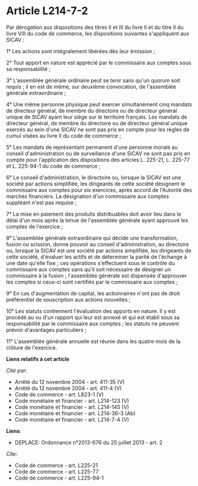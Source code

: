 # Article L214-7-2

Par dérogation aux dispositions des titres II et III du livre II et du titre II du livre VIII du code de commerce, les
dispositions suivantes s'appliquent aux SICAV : 

1° Les actions sont intégralement libérées dès leur émission ; 

2° Tout apport en nature est apprécié par le commissaire aux comptes sous sa responsabilité ; 

3° L'assemblée générale ordinaire peut se tenir sans qu'un quorum soit requis ; il en est de même, sur deuxième convocation,
de l'assemblée générale extraordinaire ; 

4° Une même personne physique peut exercer simultanément cinq mandats de directeur général, de membre du directoire ou de
directeur général unique de SICAV ayant leur siège sur le territoire français. Les mandats de directeur général, de membre du
directoire ou de directeur général unique exercés au sein d'une SICAV ne sont pas pris en compte pour les règles de cumul
visées au livre II du code de commerce ; 

5° Les mandats de représentant permanent d'une personne morale au conseil d'administration ou de surveillance d'une SICAV ne
sont pas pris en compte pour l'application des dispositions des articles L. 225-21, L. 225-77 et L. 225-94-1 du code de
commerce ; 

6° Le conseil d'administration, le directoire ou, lorsque la SICAV est une société par actions simplifiée, les dirigeants de
cette société désignent le commissaire aux comptes pour six exercices, après accord de l'Autorité des marchés financiers. La
désignation d'un commissaire aux comptes suppléant n'est pas requise ; 

7° La mise en paiement des produits distribuables doit avoir lieu dans le délai d'un mois après la tenue de l'assemblée
générale ayant approuvé les comptes de l'exercice ; 

8° L'assemblée générale extraordinaire qui décide une transformation, fusion ou scission, donne pouvoir au conseil
d'administration, au directoire ou, lorsque la SICAV est une société par actions simplifiée, les dirigeants de cette société,
d'évaluer les actifs et de déterminer la parité de l'échange à une date qu'elle fixe ; ces opérations s'effectuent sous le
contrôle du commissaire aux comptes sans qu'il soit nécessaire de désigner un commissaire à la fusion ; l'assemblée générale
est dispensée d'approuver les comptes si ceux-ci sont certifiés par le commissaire aux comptes ; 

9° En cas d'augmentation de capital, les actionnaires n'ont pas de droit préférentiel de souscription aux actions
nouvelles ; 

10° Les statuts contiennent l'évaluation des apports en nature. Il y est procédé au vu d'un rapport qui leur est annexé et
qui est établi sous sa responsabilité par le commissaire aux comptes ; les statuts ne peuvent prévoir d'avantages
particuliers ; 

11° L'assemblée générale annuelle est réunie dans les quatre mois de la clôture de l'exercice.

**Liens relatifs à cet article**

_Cité par_:

  - Arrêté du 12 novembre 2004 - art. 411-35 (V)
  - Arrêté du 12 novembre 2004 - art. 411-4 (V)
  - Code de commerce - art. L823-1 (V)
  - Code monétaire et financier - art. L214-123 (V)
  - Code monétaire et financier - art. L214-145 (V)
  - Code monétaire et financier - art. L214-36-3 (Ab)
  - Code monétaire et financier - art. L214-7-4 (V)

**Liens**:

  - DEPLACE: Ordonnance n°2013-676 du 25 juillet 2013 - art. 2

_Cite_:

  - Code de commerce - art. L225-21
  - Code de commerce - art. L225-77
  - Code de commerce - art. L225-94-1
